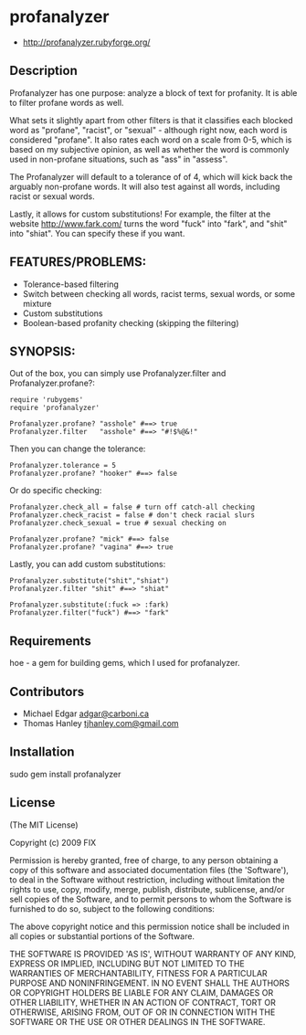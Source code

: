 # profanalyzer

* http://profanalyzer.rubyforge.org/

## Description

Profanalyzer has one purpose: analyze a block of text for profanity. It is able to filter profane words as well. 

What sets it slightly apart from other filters is that it classifies each blocked word as "profane", "racist", or "sexual" - although right now, each word is considered "profane". It also rates each word on a scale from 0-5,  which is based on my subjective opinion, as well as whether the word is commonly used in non-profane situations, such as "ass" in "assess".

The Profanalyzer will default to a tolerance of of 4, which will kick back the arguably non-profane words. It will also test against all words, including racist or sexual words.

Lastly, it allows for custom substitutions! For example, the filter at the website http://www.fark.com/ turns the word "fuck" into "fark", and "shit" into "shiat". You can specify these if you want.

## FEATURES/PROBLEMS:

* Tolerance-based filtering
* Switch between checking all words, racist terms, sexual words, or some 
  mixture
* Custom substitutions
* Boolean-based profanity checking (skipping the filtering)

## SYNOPSIS:

Out of the box, you can simply use Profanalyzer.filter and 
Profanalyzer.profane?:

    require 'rubygems'
    require 'profanalyzer'
    
    Profanalyzer.profane? "asshole" #==> true
    Profanalyzer.filter   "asshole" #==> "#!$%@&!"

Then you can change the tolerance:

    Profanalyzer.tolerance = 5
    Profanalyzer.profane? "hooker" #==> false

Or do specific checking:

    Profanalyzer.check_all = false # turn off catch-all checking
    Profanalyzer.check_racist = false # don't check racial slurs
    Profanalyzer.check_sexual = true # sexual checking on
    
    Profanalyzer.profane? "mick" #==> false
    Profanalyzer.profane? "vagina" #==> true

Lastly, you can add custom substitutions:

    Profanalyzer.substitute("shit","shiat")
    Profanalyzer.filter "shit" #==> "shiat"
    
    Profanalyzer.substitute(:fuck => :fark)
    Profanalyzer.filter("fuck") #==> "fark"


## Requirements

hoe - a gem for building gems, which I used for profanalyzer.

## Contributors

* Michael Edgar <adgar@carboni.ca>
* Thomas Hanley <tjhanley.com@gmail.com>

## Installation

sudo gem install profanalyzer

## License

(The MIT License)

Copyright (c) 2009 FIX

Permission is hereby granted, free of charge, to any person obtaining
a copy of this software and associated documentation files (the
'Software'), to deal in the Software without restriction, including
without limitation the rights to use, copy, modify, merge, publish,
distribute, sublicense, and/or sell copies of the Software, and to
permit persons to whom the Software is furnished to do so, subject to
the following conditions:

The above copyright notice and this permission notice shall be
included in all copies or substantial portions of the Software.

THE SOFTWARE IS PROVIDED 'AS IS', WITHOUT WARRANTY OF ANY KIND,
EXPRESS OR IMPLIED, INCLUDING BUT NOT LIMITED TO THE WARRANTIES OF
MERCHANTABILITY, FITNESS FOR A PARTICULAR PURPOSE AND NONINFRINGEMENT.
IN NO EVENT SHALL THE AUTHORS OR COPYRIGHT HOLDERS BE LIABLE FOR ANY
CLAIM, DAMAGES OR OTHER LIABILITY, WHETHER IN AN ACTION OF CONTRACT,
TORT OR OTHERWISE, ARISING FROM, OUT OF OR IN CONNECTION WITH THE
SOFTWARE OR THE USE OR OTHER DEALINGS IN THE SOFTWARE.